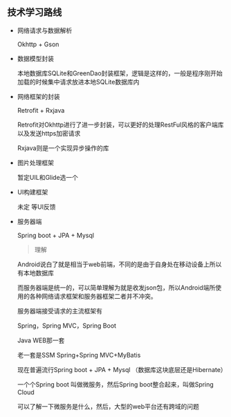 ## 技术学习路线

- 网络请求与数据解析

  Okhttp + Gson

- 数据模型封装

  本地数据库SQLite和GreenDao封装框架，逻辑是这样的，一般是程序刚开始加载的时候集中请求放进本地SQLite数据库内

- 网络框架的封装

  Retrofit + Rxjava

  Retrofit对Okhttp进行了进一步封装，可以更好的处理RestFul风格的客户端库以及发送https加密请求

  Rxjava则是一个实现异步操作的库

- 图片处理框架

  暂定UIL和Glide选一个

- UI构建框架

  未定 等UI反馈

- 服务器端

  Spring boot + JPA + Mysql 

  > 理解

  Android说白了就是相当于web前端，不同的是由于自身处在移动设备上所以有本地数据库

  而服务器端是统一的，可以简单理解为就是收发json包，所以Android端所使用的各种网络请求框架和服务器框架二者并不冲突。

  服务器端接受请求的主流框架有

  Spring，Spring MVC，Spring Boot

  Java WEB那一套 

  老一套是SSM Spring+Spring MVC+MyBatis

  现在普遍流行Spring boot + JPA + Mysql （数据库这块底层还是Hibernate）

  一个个Spring boot 叫做微服务，然后Spring boot整合起来，叫做Spring Cloud

  可以了解一下微服务是什么，然后，大型的web平台还有跨域的问题